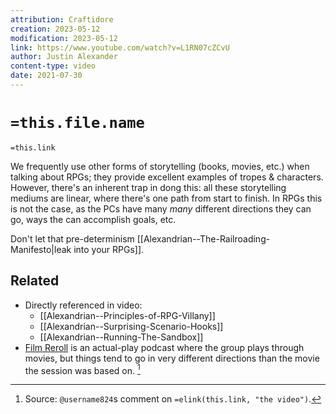 ```yaml
---
attribution: Craftidore
creation: 2023-05-12
modification: 2023-05-12
link: https://www.youtube.com/watch?v=L1RN07cZCvU
author: Justin Alexander
content-type: video
date: 2021-07-30
---
```


# `=this.file.name`
`=this.link`

We frequently use other forms of storytelling (books, movies, etc.) when talking about RPGs; they provide excellent examples of tropes & characters. 
However, there's an inherent trap in dong this: all these storytelling mediums are linear, where there's one path from start to finish.
In RPGs this is not the case, as the PCs have many *many* different directions they can go, ways the can accomplish goals, etc.

Don't let that pre-determinism [[Alexandrian--The-Railroading-Manifesto|leak into your RPGs]].

## Related

- Directly referenced in video:
	- [[Alexandrian--Principles-of-RPG-Villany]]
	- [[Alexandrian--Surprising-Scenario-Hooks]]
	- [[Alexandrian--Running-The-Sandbox]]
- [Film Reroll](https://www.filmreroll.com/) is an actual-play podcast where the group plays through movies, but things tend to go in very different directions than the movie the session was based on. [^Source]

[^Source]:  Source: `@username824`s comment on `=elink(this.link, "the video")`.